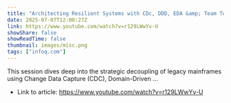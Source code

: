 ```yaml
---
title: "Architecting Resilient Systems with CDc, DDD, EDA &amp; Team Topologies"
date: 2025-07-07T12:00:27Z
link: https://www.youtube.com/watch?v=r129LWwYv-U
showShare: false
showReadTime: false
thumbnail: images/misc.png
tags: ["infoq.com"]
---
```

This session dives deep into the strategic decoupling of legacy mainframes using Change Data Capture (CDC), Domain-Driven ...

- Link to article: https://www.youtube.com/watch?v=r129LWwYv-U